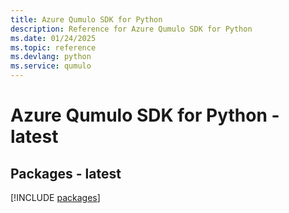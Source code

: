 ```yaml
---
title: Azure Qumulo SDK for Python
description: Reference for Azure Qumulo SDK for Python
ms.date: 01/24/2025
ms.topic: reference
ms.devlang: python
ms.service: qumulo
---
```

# Azure Qumulo SDK for Python - latest
## Packages - latest
[!INCLUDE [packages](qumulo-index.md)]